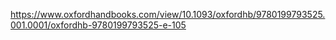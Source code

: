 https://www.oxfordhandbooks.com/view/10.1093/oxfordhb/9780199793525.001.0001/oxfordhb-9780199793525-e-105
